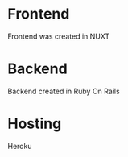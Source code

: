 # Frontend 
Frontend was created in NUXT

# Backend
Backend created in Ruby On Rails

# Hosting
Heroku
